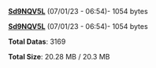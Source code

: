 [**Sd9NQV5L**](/data/Sd9NQV5L.txt) (07/01/23 - 06:54)- 1054 bytes

[**Sd9NQV5L**](/data/Sd9NQV5L.txt) (07/01/23 - 06:54)- 1054 bytes

**Total Datas**: 3169

**Total Size**: 20.28 MB / 20.3 MB